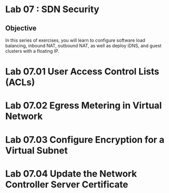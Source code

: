 # Lab 07 : SDN Security

## Objective

In this series of exercises, you will learn to configure software load balancing, inbound NAT, outbound NAT, as well as deploy iDNS, and guest clusters with a floating IP.

# Lab 07.01 User Access Control Lists (ACLs)

# Lab 07.02 Egress Metering in Virtual Network

# Lab 07.03 Configure Encryption for a Virtual Subnet

# Lab 07.04 Update the Network Controller Server Certificate
